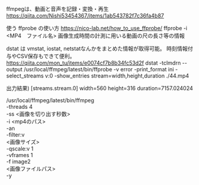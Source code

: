 ffmpegは、動画と音声を記録・変換・再生
https://qiita.com/Nishi53454367/items/1ab543782f7c36fa4b87


使う ffprobe の使い方
https://nico-lab.net/how_to_use_ffprobe/
ffprobe -i <MP4　ファイル名>
画像生成時間の計測に用いる動画の尺の長さ等の情報

dstat は vmstat, iostat, netstatなんかをまとめた情報が取得可能。
時刻情報付与やCSV保存もできて便利。
https://qiita.com/mon_tu/items/e0074cf7b8b34fc53d2f
dstat -tclmdrn --output
/usr/local/ffmpeg/latest/bin/ffprobe -v error -print_format ini -select_streams v:0 -show_entries stream=width,height,duration ./44.mp4
  
出力結果)
[streams.stream.0]
width=560
height=316
duration=7157.024024


/usr/local/ffmpeg/latest/bin/ffmpeg \
-threads 4 \
-ss <画像を切り出す秒数> \
-i <mp4のパス> \
-an \
-filter:v \
<画像サイズ> \
-qscale:v 1 \
-vframes 1 \
-f image2 \
<画像ファイルパス> \
-y
